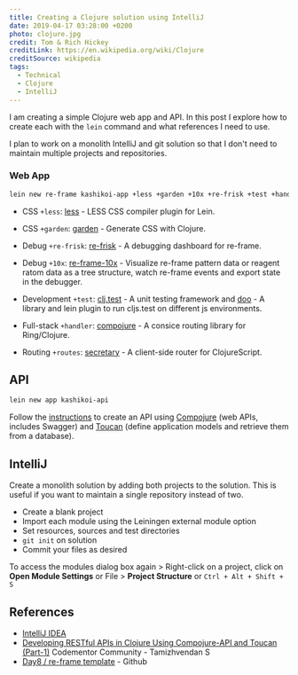 ```yaml
---
title: Creating a Clojure solution using IntelliJ
date: 2019-04-17 03:28:00 +0200
photo: clojure.jpg
credit: Tom & Rich Hickey
creditLink: https://en.wikipedia.org/wiki/Clojure
creditSource: wikipedia
tags:
  - Technical
  - Clojure
  - IntelliJ
---
```


I am creating a simple Clojure web app and API. In this post I explore
how to create each with the `lein` command and what references I need to use.

I plan to work on a monolith IntelliJ and git solution so that I don't need
to maintain multiple projects and repositories.

### Web App

```bash
lein new re-frame kashikoi-app +less +garden +10x +re-frisk +test +handler +routes
```

- CSS `+less`: [less](https://github.com/montoux/lein-less) -
  LESS CSS compiler plugin for Lein.

- CSS `+garden`: [garden](https://github.com/noprompt/garden) -
  Generate CSS with Clojure.

- Debug `+re-frisk`: [re-frisk](https://github.com/Day8/re-frame-10x) -
  A debugging dashboard for re-frame.

- Debug `+10x`: [re-frame-10x](https://github.com/flexsurfer/re-frisk) -
  Visualize re-frame pattern data or reagent ratom data as a tree
  structure, watch re-frame events and export state in the debugger.

- Development `+test`: [clj.test](https://github.com/clojure/clojurescript/blob/master/src/main/cljs/cljs/test.cljs) -
  A unit testing framework and [doo](https://github.com/bensu/doo) -
  A library and lein plugin to run cljs.test on different js environments.

- Full-stack `+handler`: [compojure](https://github.com/weavejester/compojure) -
  A consice routing library for Ring/Clojure.

- Routing `+routes`: [secretary](https://github.com/clj-commons/secretary) -
  A client-side router for ClojureScript.

## API

```bash
lein new app kashikoi-api
```

Follow the [instructions](https://www.codementor.io/tamizhvendan/developing-restful-apis-in-clojure-using-compojure-api-and-toucan-part-1-oc6yzsigc)
to create an API using [Compojure](https://github.com/metosin/compojure-api)
(web APIs, includes Swagger) and
[Toucan](https://github.com/metabase/toucan)
(define application models and retrieve them from a database).

## IntelliJ

Create a monolith solution by adding both projects to the solution.
This is useful if you want to maintain a single repository instead of two.

- Create a blank project
- Import each module using the Leiningen external module option
- Set resources, sources and test directories
- `git init` on solution
- Commit your files as desired

To access the modules dialog box again > Right-click on a project,
click on **Open Module Settings** or File > **Project Structure** or `Ctrl + Alt + Shift + S`

## References

- [IntelliJ IDEA](https://www.jetbrains.com/idea/)
- [Developing RESTful APIs in Clojure Using Compojure-API and Toucan (Part-1)](https://www.codementor.io/tamizhvendan/developing-restful-apis-in-clojure-using-compojure-api-and-toucan-part-1-oc6yzsigc)
  Codementor Community - Tamizhvendan S
- [Day8 / re-frame template](https://github.com/Day8/re-frame-template) - Github
